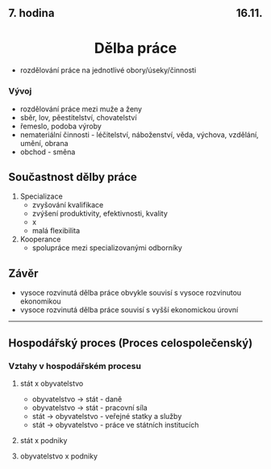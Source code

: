 ## <div style="display: flex; justify-content: space-between;"><div>7. hodina</div><div>16.11.</div></div>
# <div style="text-align: center">Dělba práce</div>

- rozdělování práce na jednotlivé obory/úseky/činnosti

### Vývoj

- rozdělování práce mezi muže a ženy
- sběr, lov, pěestitelství, chovatelství
- řemeslo, podoba výroby
- nemateriální činnosti - léčitelství, náboženství, věda, výchova, vzdělání, umění, obrana
- obchod - směna

## Součastnost dělby práce

1. Specializace
    - zvyšování kvalifikace
    - zvýšení produktivity, efektivnosti, kvality
    - x
    - malá flexibilita
2. Kooperance
    - spolupráce mezi specializovanými odborníky

## Závěr

- vysoce rozvinutá dělba práce obvykle souvisí s vysoce rozvinutou ekonomikou
- vysoce rozvinutá dělba práce souvisí s vyšší ekonomickou úrovní

---

## Hospodářský proces (Proces celospolečenský)

### Vztahy v hospodářském procesu

1. stát x obyvatelstvo
    - obyvatelstvo -> stát - daně
    - obyvatelstvo -> stát - pracovní síla
    - stát -> obyvatelstvo - veřejné statky a služby
    - stát -> obyvatelstvo - práce ve státních institucích
2. stát x podniky

3. obyvatelstvo x podniky
